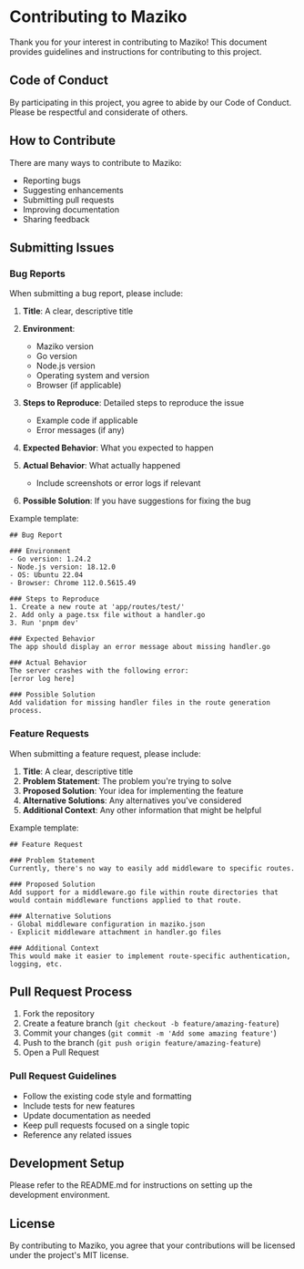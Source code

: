 # Contributing to Maziko

Thank you for your interest in contributing to Maziko! This document provides guidelines and instructions for contributing to this project.

## Code of Conduct

By participating in this project, you agree to abide by our Code of Conduct. Please be respectful and considerate of others.

## How to Contribute

There are many ways to contribute to Maziko:

- Reporting bugs
- Suggesting enhancements
- Submitting pull requests
- Improving documentation
- Sharing feedback

## Submitting Issues

### Bug Reports

When submitting a bug report, please include:

1. **Title**: A clear, descriptive title
2. **Environment**: 
   - Maziko version
   - Go version
   - Node.js version
   - Operating system and version
   - Browser (if applicable)

3. **Steps to Reproduce**: Detailed steps to reproduce the issue
   - Example code if applicable
   - Error messages (if any)

4. **Expected Behavior**: What you expected to happen

5. **Actual Behavior**: What actually happened
   - Include screenshots or error logs if relevant

6. **Possible Solution**: If you have suggestions for fixing the bug

Example template:
```
## Bug Report

### Environment
- Go version: 1.24.2
- Node.js version: 18.12.0
- OS: Ubuntu 22.04
- Browser: Chrome 112.0.5615.49

### Steps to Reproduce
1. Create a new route at 'app/routes/test/'
2. Add only a page.tsx file without a handler.go
3. Run 'pnpm dev'

### Expected Behavior
The app should display an error message about missing handler.go

### Actual Behavior
The server crashes with the following error:
[error log here]

### Possible Solution
Add validation for missing handler files in the route generation process.
```

### Feature Requests

When submitting a feature request, please include:

1. **Title**: A clear, descriptive title
2. **Problem Statement**: The problem you're trying to solve
3. **Proposed Solution**: Your idea for implementing the feature
4. **Alternative Solutions**: Any alternatives you've considered
5. **Additional Context**: Any other information that might be helpful

Example template:
```
## Feature Request

### Problem Statement
Currently, there's no way to easily add middleware to specific routes.

### Proposed Solution
Add support for a middleware.go file within route directories that would contain middleware functions applied to that route.

### Alternative Solutions
- Global middleware configuration in maziko.json
- Explicit middleware attachment in handler.go files

### Additional Context
This would make it easier to implement route-specific authentication, logging, etc.
```

## Pull Request Process

1. Fork the repository
2. Create a feature branch (`git checkout -b feature/amazing-feature`)
3. Commit your changes (`git commit -m 'Add some amazing feature'`)
4. Push to the branch (`git push origin feature/amazing-feature`)
5. Open a Pull Request

### Pull Request Guidelines

- Follow the existing code style and formatting
- Include tests for new features
- Update documentation as needed
- Keep pull requests focused on a single topic
- Reference any related issues

## Development Setup

Please refer to the README.md for instructions on setting up the development environment.

## License

By contributing to Maziko, you agree that your contributions will be licensed under the project's MIT license.